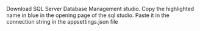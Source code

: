 Download SQL Server Database Management studio.
Copy the highlighted name in blue in the opening page of the sql studio.
Paste it in the connection string in the appsettings.json file
